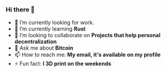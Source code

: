 ### Hi there 👋

- 🔭 I’m currently looking for work.
- 🌱 I’m currently learning **Rust**
- 👯 I’m looking to collaborate on **Projects that help personal decentralization**
- 💬 Ask me about **Bitcoin**
- 📫 How to reach me: **My email, it's available on my profile**
- ⚡ Fun fact: **I 3D print on the weekends**

